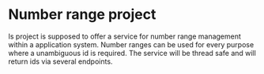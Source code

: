 # Number range project

Is project is supposed to offer a service for number range management within a application system. Number ranges can be used for every purpose where a unambiguous id is required. The service will be thread safe and will return ids via several endpoints.
